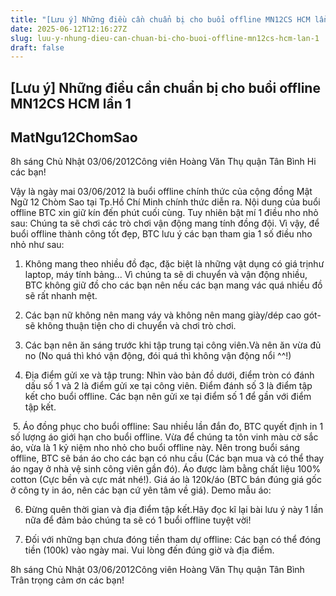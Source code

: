 ```yaml
---
title: "[Lưu ý] Những điều cần chuẩn bị cho buổi offline MN12CS HCM lần 1"
date: 2025-06-12T12:16:27Z
slug: luu-y-nhung-dieu-can-chuan-bi-cho-buoi-offline-mn12cs-hcm-lan-1
draft: false
---
```


## [Lưu ý] Những điều cần chuẩn bị cho buổi offline MN12CS HCM lần 1

## MatNgu12ChomSao

8h sáng Chủ Nhật 03/06/2012​Công viên Hoàng Văn Thụ quận Tân Bình​ 
Hi các bạn!
 
Vậy là ngày mai 03/06/2012 là buổi offline chính thức của cộng đồng Mật Ngữ 12 Chòm Sao tại Tp.Hồ Chí Minh chính thức diễn ra. 
Nội dung của buổi offline BTC xin giữ kín đến phút cuối cùng. Tuy nhiên bật mí 1 điều nho nhỏ sau: Chúng ta sẽ chơi các trò chơi vận động mang tính đồng đội. Vì vậy, để buổi offline thành công tốt đẹp, BTC lưu ý các bạn tham gia 1 số điều nho nhỏ như sau:
 
1. Không mang theo nhiều đồ đạc, đặc biệt là những vật dụng có giá trịnhư laptop, máy tính bảng... Vì chúng ta sẽ di chuyển và vận động nhiều, BTC không giữ đồ cho các bạn nên nếu các bạn mang vác quá nhiều đồ sẽ rất nhanh mệt.
 
2. Các bạn nữ không nên mang váy và không nên mang giày/dép cao gót- sẽ không thuận tiện cho di chuyển và chơi trò chơi.
 
3. Các bạn nên ăn sáng trước khi tập trung tại công viên.Và nên ăn vừa đủ no (No quá thì khó vận động, đói quá thì không vận động nổi ^^!)
 
4. Địa điểm gửi xe và tập trung:
Nhìn vào bản đồ dưới, điểm tròn có đánh dấu số 1 và 2 là điểm gửi xe tại công viên. 
Điểm đánh số 3 là điểm tập kết cho buổi offline. Các bạn nên gửi xe tại điểm số 1 để gần với điểm tập kết.
 
​ 
5. Áo đồng phục cho buổi offline:
Sau nhiều lần đắn đo, BTC quyết định in 1 số lượng áo giới hạn cho buổi offline. Vừa để chúng ta tôn vinh màu cờ sắc áo, vừa là 1 kỷ niệm nho nhỏ cho buổi offline này. Nên trong buổi sáng offline, BTC sẽ bán áo cho các bạn có nhu cầu (Các bạn mua và có thể thay áo ngay ở nhà vệ sinh công viên gần đó).
Áo được làm bằng chất liệu 100% cotton (Cực bền và cực mát nhé!). Giá áo là 120k/áo (BTC bán đúng giá gốc ở công ty in áo, nên các bạn cứ yên tâm về giá). Demo mẫu áo:
 

 

 
6. Đừng quên thời gian và địa điểm tập kết.Hãy đọc kĩ lại bài lưu ý này 1 lần nữa để đảm bảo chúng ta sẽ có 1 buổi offline tuyệt vời!
 
7. Đối với những bạn chưa đóng tiền tham dự offline: Các bạn có thể đóng tiền (100k) vào ngày mai. Vui lòng đến đúng giờ và địa điểm. 
 
8h sáng Chủ Nhật 03/06/2012​Công viên Hoàng Văn Thụ quận Tân Bình​ 
Trân trọng cảm ơn các bạn!​